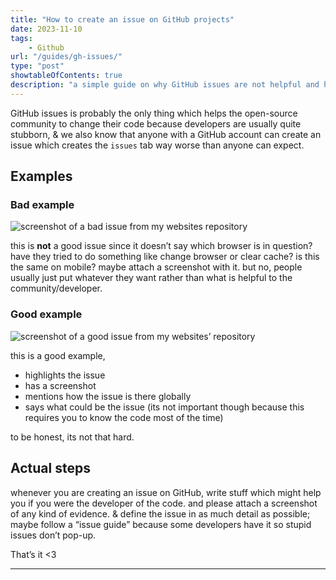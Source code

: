 ```yaml
---
title: "How to create an issue on GitHub projects"
date: 2023-11-10
tags:
    - Github
url: "/guides/gh-issues/"
type: "post"
showtableOfContents: true
description: "a simple guide on why GitHub issues are not helpful and how can you make good and helpful issues."
---
```


GitHub issues is probably the only thing which helps the open-source community to change their code because developers are usually quite stubborn, & we also know that anyone with a GitHub account can create an issue which creates the `issues` tab way worse than anyone can expect. 

## Examples

### Bad example

![screenshot of a bad issue from my websites repository](/img/guides/2023/gh-issues/bad-example.png) 

this is **not** a good issue since it doesn’t say which browser is in question? have they tried to do something like change browser or clear cache? is this the same on mobile? maybe attach a screenshot with it. but no, people usually just put whatever they want rather than what is helpful to the community/developer. 

### Good example

![screenshot of a good issue from my websites’ repository](/img/guides/2023/gh-issues/good-example.png)

this is a good example, 

- highlights the issue
- has a screenshot
- mentions how the issue is there globally
- says what could be the issue (its not important though because this requires you to know the code most of the time)

to be honest, its not that hard. 

## Actual steps

whenever you are creating an issue on GitHub, write stuff which might help you if you were the developer of the code. and please attach a screenshot of any kind of evidence. & define the issue in as much detail as possible; maybe follow a “issue guide” because some developers have it so stupid issues don’t pop-up.

That’s it <3

---

